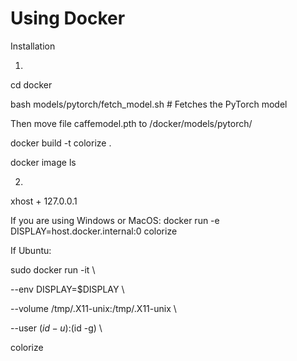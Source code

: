 # Using Docker

Installation

1.
cd docker

bash models/pytorch/fetch_model.sh # Fetches the PyTorch model

Then move file caffemodel.pth to /docker/models/pytorch/

docker build -t colorize .

docker image ls

2.

xhost + 127.0.0.1

If you are using Windows or MacOS: docker run -e DISPLAY=host.docker.internal:0 colorize

If Ubuntu: 

sudo docker run -it \

  --env DISPLAY=$DISPLAY \
  
  --volume /tmp/.X11-unix:/tmp/.X11-unix \
  
  --user $(id -u):$(id -g) \
  
  colorize

